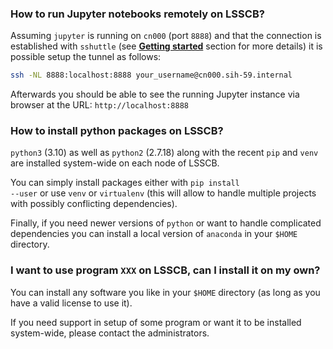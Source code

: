 ### **How to run Jupyter notebooks remotely on LSSCB?**

Assuming <code>jupyter</code> is running on <code>cn000</code> (port <code>8888</code>) 
and that the connection is established with <code>sshuttle</code> (see [**Getting started**](first_steps.md#connecting-via-ssh)
section for more details) it is possible setup the tunnel as follows:
```sh
ssh -NL 8888:localhost:8888 your_username@cn000.sih-59.internal
```

Afterwards you should be able to see the running Jupyter instance via browser at the URL:
<code>http://localhost:8888</code>

### **How to install python packages on LSSCB?**
<code>python3</code> (3.10) as well as  <code>python2</code> (2.7.18) along with the recent <code>pip</code> 
and <code>venv</code> are installed system-wide on each node of LSSCB.

You can simply install packages either with <code>pip install --user</code> or use <code>venv</code> or <code>virtualenv</code>
(this will allow to handle multiple projects with possibly conflicting dependencies).

Finally, if you need newer versions of <code>python</code> or want to handle complicated dependencies you can install a
local version of <code>anaconda</code> in your <code>$HOME</code> directory.

### **I want to use program <code>XXX</code> on LSSCB, can I install it on my own?**

You can install any software you like in your <code>$HOME</code> directory (as long as you have a valid license to use it).

If you need support in setup of some program or want it to be installed system-wide, please contact the administrators.

[//]: # (### **What are the guidelines for <code>/home/nfs/</code> distributed filesystem use?**)

[//]: # ( )
[//]: # (- Store only the necessary data in your <code>/home/nfs/your_username</code> directory. The space in this filesystem is limited.)

[//]: # (    - For example: storing your conda distribution, scripts, inputs for jobs run on the cluster and small outputs)

[//]: # (that you'll move to personal space after completion of the calculations is **OK**. )

[//]: # (- Avoid prolonged and heavy I/O operations &#40;like reading and writing large files&#41;.)

[//]: # (    - For example: Writing output from the MD simulations in <code>amber</code> &#40;successive, small write operations&#41; is **OK**.)

[//]: # (Reading a 100 GB file from <code>nfs</code> directory is **not OK**.)
